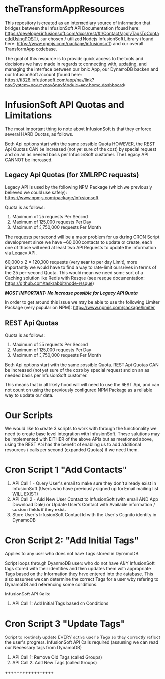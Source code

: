 # theTransformAppResources
This repository is created as an intermediary source of information that bridges between the InfusionSoft API Documentation (found here: https://developer.infusionsoft.com/docs/rest/#!/Contact/applyTagsToContactIdUsingPOST), our chosen / utilized Nodejs InfusionSoft Library (found here: https://www.npmjs.com/package/infusionsoft) and our overall TransformApp codebase.

The goal of this resource is to provide quick access to the tools and decisions we have made in regards to connecting with, updating, and managing the interface between our Ionic App, our DynamoDB backen and our InfusionSoft account (found here: https://ti328.infusionsoft.com/app/nav/link?navSystem=nav.mynav&navModule=nav.home.dashboard)

InfusionSoft API Quotas and Limitations
====
The most important thing to note about InfusionSoft is that they enforce several HARD Quotas, as follows.

Both Api options start with the same possible Quota HOWEVER, the REST Api Quotas CAN be increased (not yet sure of the cost) by special request and on an as needed basis per InfusionSoft customer.  The Legacy API CANNOT be increased.

Legacy Api Quotas (for XMLRPC requests)
---
Legacy API is used by the following NPM Package (which we previously believed we could use safely): https://www.npmjs.com/package/infusionsoft

Quota is as follows:
1. Maximum of 25 requests Per Second
2. Maximum of 125,000 requests Per Day
3. Maximum of 3,750,000 requests Per Month

The requests per second will be a major problem for us during CRON Script development since we have ~60,000 contacts to update or create, each one of those will need at least two API Requests to update the information via Legacy API.

60,000 x 2 = 120,000 requests (very near to per day Limit), more importantly we would have to find a way to rate-limit ourselves in terms of the 25 per-second Quota.  This would mean we need some sort of a Caching solution like Redis with Resque (see resque documentation: https://github.com/taskrabbit/node-resque)

***MOST IMPORTANT: No Increase possible for Legacy API Quota***

In order to get around this issue we may be able to use the following Limiter Package (very popular on NPM): https://www.npmjs.com/package/limiter

REST Api Quotas
----
Quota is as follows:
1. Maximum of 25 requests Per Second
2. Maximum of 125,000 requests Per Day
3. Maximum of 3,750,000 requests Per Month

Both Api options start with the same possible Quota.  REST Api Quotas CAN be increased (not yet sure of the cost) by special request and on an as needed basis per InfusionSoft customer.

This means that in all likely hood will will need to use the REST Api, and can not count on using the previously configured NPM Package as a reliable way to update our data.


Our Scripts
===
We would like to create 3 scripts to work with through the functionality we need to create base level integration with InfusionSoft.  These sulutions may be implemented with EITHER of the above APIs but as mentioned above, using the REST Api has the benefit of enabling us to add additional resources / calls per second (expanded Quotas) if we need them.

Cron Script 1 "Add Contacts"
======
1. API Call 1 - Query User's email to make sure they don't already exist in InfusionSoft (Users who have previously signed up for Email mailing list WILL EXIST)
2. API Call 2 - Add New User Contact to InfusionSoft (with email AND App Download Date) or Update User's Contact with Available information / custom fields if they exist.
3. Store User's InfusionSoft Contact Id with the User's Cognito identity in DynamoDB 


Cron Script 2: "Add Initial Tags"
=====
Applies to any user who does not have Tags stored in DynamoDB.  

Script loops through DyanmoDB users who do not have ANY InfusionSoft tags stored with their identities and then updates them with appropriate Tags based on the Information they have entered into the database.  This also assumes we can determine the correct Tags for a user wby refering to DynamoDB and referencing some conditions.

InfusionSoft API Calls:
1. API Call 1: Add Initial Tags based on Conditions

Cron Script 3 "Update Tags"
=====
Script to routinely update EVERY active user's Tags so they correctly reflect the user's progress.  InfusionSoft API Calls required (assuming we can read our Necessary tags from DynamoDB):
1. API Call 1: Remove Old Tags (called Groups)
2. API Call 2: Add New Tags (called Groups)

+++++++++++++++++
